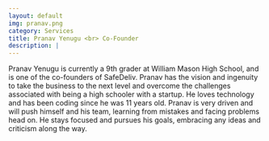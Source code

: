 ```yaml
---
layout: default
img: pranav.png
category: Services
title: Pranav Yenugu <br> Co-Founder
description: |
---
```

Pranav Yenugu is currently a 9th grader at William Mason High School, and is one of the co-founders of SafeDeliv. Pranav has the vision and ingenuity to take the business to the next level and overcome the challenges associated with being a high schooler with a startup. He loves technology and has been coding since he was 11 years old. Pranav is very driven and will push himself and his team, learning from mistakes and facing problems head on. He stays focused and pursues his goals, embracing any ideas and criticism along the way.
